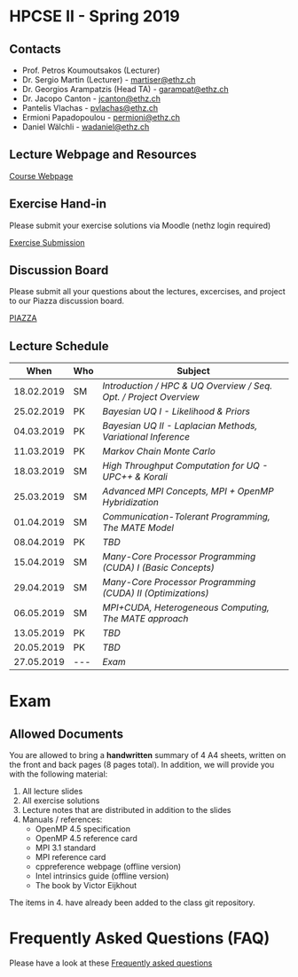 # HPCSE II - Spring 2019

## Contacts

* Prof. Petros Koumoutsakos (Lecturer)
* Dr. Sergio Martin (Lecturer) - martiser@ethz.ch
* Dr. Georgios Arampatzis (Head TA) - garampat@ethz.ch
* Dr. Jacopo Canton - jcanton@ethz.ch
* Pantelis Vlachas - pvlachas@ethz.ch
* Ermioni Papadopoulou - permioni@ethz.ch
* Daniel Wälchli - wadaniel@ethz.ch

## Lecture Webpage and Resources

[Course Webpage](http://www.cse-lab.ethz.ch/teaching/hpcse-ii_fs19/)

## Exercise Hand-in

Please submit your exercise solutions via Moodle (nethz login required)

[Exercise Submission](https://moodle-app2.let.ethz.ch/course/index.php?categoryid=342)

## Discussion Board

Please submit all your questions about the lectures, excercises, and project to our Piazza discussion board.

[PIAZZA](https://piazza.com/class/jromqmagjbd30c)

## Lecture Schedule

| When       | Who  | Subject                                                            |
|------------|------|--------------------------------------------------------------------|
| 18.02.2019 | SM   | _Introduction / HPC \& UQ Overview / Seq. Opt. / Project Overview_ |
| 25.02.2019 | PK   | _Bayesian UQ I - Likelihood & Priors_                              |
| 04.03.2019 | PK   | _Bayesian UQ II - Laplacian Methods, Variational Inference_        |
| 11.03.2019 | PK   | _Markov Chain Monte Carlo_                                         |
| 18.03.2019 | SM   | _High Throughput Computation for UQ - UPC++ & Korali_              |
| 25.03.2019 | SM   | _Advanced MPI Concepts, MPI + OpenMP Hybridization_                |
| 01.04.2019 | SM   | _Communication-Tolerant Programming, The MATE Model_               |
| 08.04.2019 | PK   | _TBD_                                                              |
| 15.04.2019 | SM   | _Many-Core Processor Programming (CUDA) I (Basic Concepts)_        |
| 29.04.2019 | SM   | _Many-Core Processor Programming (CUDA) II (Optimizations)_        |
| 06.05.2019 | SM   | _MPI+CUDA, Heterogeneous Computing, The MATE approach_             |
| 13.05.2019 | PK   | _TBD_                                                              |
| 20.05.2019 | PK   | _TBD_                                                              |
| 27.05.2019 | ---  | _Exam_                                                             |

# Exam

## Allowed Documents

You are allowed to bring a **handwritten** summary of 4 A4 sheets, written on
the front and back pages (8 pages total).  In addition, we will provide you
with the following material:

1. All lecture slides
2. All exercise solutions
3. Lecture notes that are distributed in addition to the slides
4. Manuals / references:
    * OpenMP 4.5 specification
    * OpenMP 4.5 reference card
    * MPI 3.1 standard
    * MPI reference card
    * cppreference webpage (offline version)
    * Intel intrinsics guide (offline version)
    * The book by Victor Eijkhout

The items in 4. have already been added to the class git repository.

# Frequently Asked Questions (FAQ)

Please have a look at these [Frequently asked questions](./faq/faq.md)

